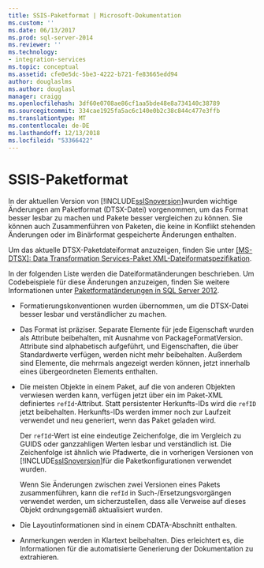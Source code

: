 ```yaml
---
title: SSIS-Paketformat | Microsoft-Dokumentation
ms.custom: ''
ms.date: 06/13/2017
ms.prod: sql-server-2014
ms.reviewer: ''
ms.technology:
- integration-services
ms.topic: conceptual
ms.assetid: cfe0e5dc-5be3-4222-b721-fe83665edd94
author: douglaslms
ms.author: douglasl
manager: craigg
ms.openlocfilehash: 3df60e0708ae86cf1aa5bde48e8a734140c38789
ms.sourcegitcommit: 334cae1925fa5ac6c140e0b2c38c844c477e3ffb
ms.translationtype: MT
ms.contentlocale: de-DE
ms.lasthandoff: 12/13/2018
ms.locfileid: "53366422"
---
```

# <a name="ssis-package-format"></a>SSIS-Paketformat
  In der aktuellen Version von [!INCLUDE[ssISnoversion](../includes/ssisnoversion-md.md)]wurden wichtige Änderungen am Paketformat (DTSX-Datei) vorgenommen, um das Format besser lesbar zu machen und Pakete besser vergleichen zu können. Sie können auch Zusammenführen von Paketen, die keine in Konflikt stehenden Änderungen oder im Binärformat gespeicherte Änderungen enthalten.  
  
 Um das aktuelle DTSX-Paketdateiformat anzuzeigen, finden Sie unter [ \[MS-DTSX\]: Data Transformation Services-Paket XML-Dateiformatspezifikation](https://go.microsoft.com/fwlink/?LinkId=233251).  
  
 In der folgenden Liste werden die Dateiformatänderungen beschrieben. Um Codebeispiele für diese Änderungen anzuzeigen, finden Sie weitere Informationen unter [Paketformatänderungen in SQL Server 2012](https://go.microsoft.com/fwlink/?LinkId=233255).  
  
-   Formatierungskonventionen wurden übernommen, um die DTSX-Datei besser lesbar und verständlicher zu machen.  
  
-   Das Format ist präziser. Separate Elemente für jede Eigenschaft wurden als Attribute beibehalten, mit Ausnahme von PackageFormatVersion. Attribute sind alphabetisch aufgeführt, und Eigenschaften, die über Standardwerte verfügen, werden nicht mehr beibehalten. Außerdem sind Elemente, die mehrmals angezeigt werden können, jetzt innerhalb eines übergeordneten Elements enthalten.  
  
-   Die meisten Objekte in einem Paket, auf die von anderen Objekten verwiesen werden kann, verfügen jetzt über ein im Paket-XML definiertes `refId`-Attribut. Statt persistenter Herkunfts-IDs wird die `refID` jetzt beibehalten. Herkunfts-IDs werden immer noch zur Laufzeit verwendet und neu generiert, wenn das Paket geladen wird.  
  
     Der `refId`-Wert ist eine eindeutige Zeichenfolge, die im Vergleich zu GUIDS oder ganzzahligen Werten lesbar und verständlich ist. Die Zeichenfolge ist ähnlich wie Pfadwerte, die in vorherigen Versionen von [!INCLUDE[ssISnoversion](../includes/ssisnoversion-md.md)]für die Paketkonfigurationen verwendet wurden.  
  
     Wenn Sie Änderungen zwischen zwei Versionen eines Pakets zusammenführen, kann die `refId` in Such-/Ersetzungsvorgängen verwendet werden, um sicherzustellen, dass alle Verweise auf dieses Objekt ordnungsgemäß aktualisiert wurden.  
  
-   Die Layoutinformationen sind in einem CDATA-Abschnitt enthalten.  
  
-   Anmerkungen werden in Klartext beibehalten. Dies erleichtert es, die Informationen für die automatisierte Generierung der Dokumentation zu extrahieren.  
  
  
